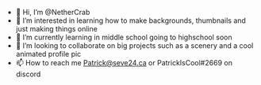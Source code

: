 - 👋 Hi, I’m @NetherCrab
- 👀 I’m interested in learning how to make backgrounds, thumbnails and just making things online
- 🌱 I’m currently learning in middle school going to highschool soon
- 💞️ I’m looking to collaborate on big projects such as a scenery and a cool animated profile pic
- 📫 How to reach me Patrick@seve24.ca or PatrickIsCool#2669 on discord

<!---
NetherCrab/NetherCrab is a ✨ special ✨ repository because its `README.md` (this file) appears on your GitHub profile.
You can click the Preview link to take a look at your changes.
--->
